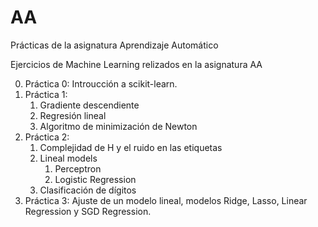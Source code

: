 # AA
Prácticas de la asignatura Aprendizaje Automático

Ejercicios de Machine Learning relizados en la asignatura AA

0. Práctica 0: Introucción a scikit-learn.
1. Práctica 1: 
    1. Gradiente descendiente
    2. Regresión lineal
    3. Algoritmo de minimización de Newton
2. Práctica 2:
    1. Complejidad de H y el ruido en las etiquetas
    2. Lineal models
        1. Perceptron
        2. Logistic Regression
    3. Clasificación de dígitos
3. Práctica 3: Ajuste de un modelo lineal, modelos Ridge, Lasso, Linear Regression y SGD Regression.
